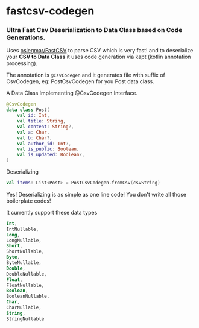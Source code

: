 # fastcsv-codegen
### Ultra Fast Csv Deserialization to Data Class based on Code Generations.

Uses [osiegmar/FastCSV](https://github.com/osiegmar/FastCSV) to parse CSV which is very fast! and to deserialize your **CSV to Data Class** it uses code generation via kapt (kotlin annotation processing).

The annotation is `@CsvCodegen` and it generates file with suffix of CsvCodegen, eg: PostCsvCodegen for you Post data class.

A Data Class Implementing @CsvCodegen Interface.
```kotlin
@CsvCodegen
data class Post(
    val id: Int,
    val title: String,
    val content: String?,
    val a: Char,
    val b: Char?,
    val author_id: Int?,
    val is_public: Boolean,
    val is_updated: Boolean?,
)
```
Deserializing
```kotlin
val items: List<Post> = PostCsvCodegen.fromCsv(csvString)
```
Yes! Deserializing is as simple as one line code! You don't write all those boilerplate codes!

It currently support these data types
```kotlin
Int,
IntNullable,
Long,
LongNullable,
Short,
ShortNullable,
Byte,
ByteNullable,
Double,
DoubleNullable,
Float,
FloatNullable,
Boolean,
BooleanNullable,
Char,
CharNullable,
String,
StringNullable
```
